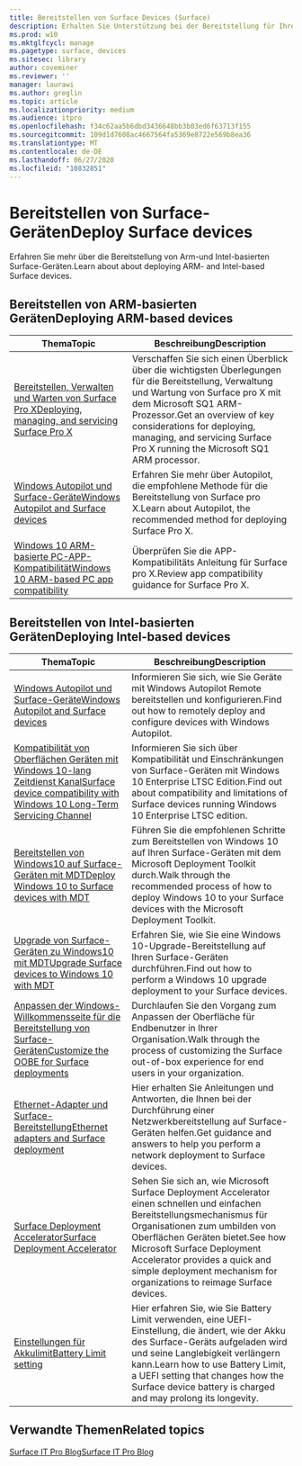 ```yaml
---
title: Bereitstellen von Surface Devices (Surface)
description: Erhalten Sie Unterstützung bei der Bereitstellung für Ihre Surface-Geräte, einschließlich Informationen zu MDT, zur Anpassung der Windows-Willkommensseite, zu Ethernet-Adaptern und zum Surface Deployment Accelerator.
ms.prod: w10
ms.mktglfcycl: manage
ms.pagetype: surface, devices
ms.sitesec: library
author: coveminer
ms.reviewer: ''
manager: laurawi
ms.author: greglin
ms.topic: article
ms.localizationpriority: medium
ms.audience: itpro
ms.openlocfilehash: f34c62aa5b6dbd3436648bb3b03ed6f63713f155
ms.sourcegitcommit: 109d1d7608ac4667564fa5369e8722e569b8ea36
ms.translationtype: MT
ms.contentlocale: de-DE
ms.lasthandoff: 06/27/2020
ms.locfileid: "10832851"
---
```

# <span data-ttu-id="0d4af-103">Bereitstellen von Surface-Geräten</span><span class="sxs-lookup"><span data-stu-id="0d4af-103">Deploy Surface devices</span></span>

<span data-ttu-id="0d4af-104">Erfahren Sie mehr über die Bereitstellung von Arm-und Intel-basierten Surface-Geräten.</span><span class="sxs-lookup"><span data-stu-id="0d4af-104">Learn about about deploying ARM- and Intel-based Surface devices.</span></span>

## <span data-ttu-id="0d4af-105">Bereitstellen von ARM-basierten Geräten</span><span class="sxs-lookup"><span data-stu-id="0d4af-105">Deploying ARM-based devices</span></span>

| <span data-ttu-id="0d4af-106">Thema</span><span class="sxs-lookup"><span data-stu-id="0d4af-106">Topic</span></span> | <span data-ttu-id="0d4af-107">Beschreibung</span><span class="sxs-lookup"><span data-stu-id="0d4af-107">Description</span></span> |
| --- | --- |
| [<span data-ttu-id="0d4af-108">Bereitstellen, Verwalten und Warten von Surface Pro X</span><span class="sxs-lookup"><span data-stu-id="0d4af-108">Deploying, managing, and servicing Surface Pro X</span></span>](surface-pro-arm-app-management.md) | <span data-ttu-id="0d4af-109">Verschaffen Sie sich einen Überblick über die wichtigsten Überlegungen für die Bereitstellung, Verwaltung und Wartung von Surface pro X mit dem Microsoft SQ1 ARM-Prozessor.</span><span class="sxs-lookup"><span data-stu-id="0d4af-109">Get an overview of key considerations for deploying, managing, and servicing Surface Pro X running the Microsoft SQ1 ARM processor.</span></span> |
| [<span data-ttu-id="0d4af-110">Windows Autopilot und Surface-Geräte</span><span class="sxs-lookup"><span data-stu-id="0d4af-110">Windows Autopilot and Surface devices</span></span>](windows-autopilot-and-surface-devices.md) | <span data-ttu-id="0d4af-111">Erfahren Sie mehr über Autopilot, die empfohlene Methode für die Bereitstellung von Surface pro X.</span><span class="sxs-lookup"><span data-stu-id="0d4af-111">Learn about Autopilot, the recommended method for deploying Surface Pro X.</span></span> |
| [<span data-ttu-id="0d4af-112">Windows 10 ARM-basierte PC-APP-Kompatibilität</span><span class="sxs-lookup"><span data-stu-id="0d4af-112">Windows 10 ARM-based PC app compatibility</span></span>](surface-pro-arm-app-performance.md) | <span data-ttu-id="0d4af-113">Überprüfen Sie die APP-Kompatibilitäts Anleitung für Surface pro X.</span><span class="sxs-lookup"><span data-stu-id="0d4af-113">Review app  compatibility guidance for Surface Pro X.</span></span> |


## <span data-ttu-id="0d4af-114">Bereitstellen von Intel-basierten Geräten</span><span class="sxs-lookup"><span data-stu-id="0d4af-114">Deploying Intel-based devices</span></span> 

| <span data-ttu-id="0d4af-115">Thema</span><span class="sxs-lookup"><span data-stu-id="0d4af-115">Topic</span></span> | <span data-ttu-id="0d4af-116">Beschreibung</span><span class="sxs-lookup"><span data-stu-id="0d4af-116">Description</span></span> |
| --- | --- |
| [<span data-ttu-id="0d4af-117">Windows Autopilot und Surface-Geräte</span><span class="sxs-lookup"><span data-stu-id="0d4af-117">Windows Autopilot and Surface devices</span></span>](windows-autopilot-and-surface-devices.md) | <span data-ttu-id="0d4af-118">Informieren Sie sich, wie Sie Geräte mit Windows Autopilot Remote bereitstellen und konfigurieren.</span><span class="sxs-lookup"><span data-stu-id="0d4af-118">Find out how to remotely deploy and configure devices with Windows Autopilot.</span></span> |
| [<span data-ttu-id="0d4af-119">Kompatibilität von Oberflächen Geräten mit Windows 10-lang Zeitdienst Kanal</span><span class="sxs-lookup"><span data-stu-id="0d4af-119">Surface device compatibility with Windows 10 Long-Term Servicing Channel</span></span>](surface-device-compatibility-with-windows-10-ltsc.md) | <span data-ttu-id="0d4af-120">Informieren Sie sich über Kompatibilität und Einschränkungen von Surface-Geräten mit Windows 10 Enterprise LTSC Edition.</span><span class="sxs-lookup"><span data-stu-id="0d4af-120">Find out about compatibility and limitations of Surface devices running Windows 10 Enterprise LTSC edition.</span></span> |
| [<span data-ttu-id="0d4af-121">Bereitstellen von Windows10 auf Surface-Geräten mit MDT</span><span class="sxs-lookup"><span data-stu-id="0d4af-121">Deploy Windows 10 to Surface devices with MDT</span></span>](deploy-windows-10-to-surface-devices-with-mdt.md) | <span data-ttu-id="0d4af-122">Führen Sie die empfohlenen Schritte zum Bereitstellen von Windows 10 auf Ihren Surface-Geräten mit dem Microsoft Deployment Toolkit durch.</span><span class="sxs-lookup"><span data-stu-id="0d4af-122">Walk through the recommended process of how to deploy Windows 10 to your Surface devices with the Microsoft Deployment Toolkit.</span></span>|
| [<span data-ttu-id="0d4af-123">Upgrade von Surface-Geräten zu Windows10 mit MDT</span><span class="sxs-lookup"><span data-stu-id="0d4af-123">Upgrade Surface devices to Windows 10 with MDT</span></span>](upgrade-surface-devices-to-windows-10-with-mdt.md)| <span data-ttu-id="0d4af-124">Erfahren Sie, wie Sie eine Windows 10-Upgrade-Bereitstellung auf Ihren Surface-Geräten durchführen.</span><span class="sxs-lookup"><span data-stu-id="0d4af-124">Find out how to perform a Windows 10 upgrade deployment to your Surface devices.</span></span> |
| [<span data-ttu-id="0d4af-125">Anpassen der Windows-Willkommensseite für die Bereitstellung von Surface-Geräten</span><span class="sxs-lookup"><span data-stu-id="0d4af-125">Customize the OOBE for Surface deployments</span></span>](customize-the-oobe-for-surface-deployments.md)| <span data-ttu-id="0d4af-126">Durchlaufen Sie den Vorgang zum Anpassen der Oberfläche für Endbenutzer in Ihrer Organisation.</span><span class="sxs-lookup"><span data-stu-id="0d4af-126">Walk through the process of customizing the Surface out-of-box experience for end users in your organization.</span></span>|
| [<span data-ttu-id="0d4af-127">Ethernet-Adapter und Surface-Bereitstellung</span><span class="sxs-lookup"><span data-stu-id="0d4af-127">Ethernet adapters and Surface deployment</span></span>](ethernet-adapters-and-surface-device-deployment.md)| <span data-ttu-id="0d4af-128">Hier erhalten Sie Anleitungen und Antworten, die Ihnen bei der Durchführung einer Netzwerkbereitstellung auf Surface-Geräten helfen.</span><span class="sxs-lookup"><span data-stu-id="0d4af-128">Get guidance and answers to help you perform a network deployment to Surface devices.</span></span>|
| [<span data-ttu-id="0d4af-129">Surface Deployment Accelerator</span><span class="sxs-lookup"><span data-stu-id="0d4af-129">Surface Deployment Accelerator</span></span>](microsoft-surface-deployment-accelerator.md)| <span data-ttu-id="0d4af-130">Sehen Sie sich an, wie Microsoft Surface Deployment Accelerator einen schnellen und einfachen Bereitstellungsmechanismus für Organisationen zum umbilden von Oberflächen Geräten bietet.</span><span class="sxs-lookup"><span data-stu-id="0d4af-130">See how Microsoft Surface Deployment Accelerator provides a quick and simple deployment mechanism for organizations to reimage Surface devices.</span></span> |
[<span data-ttu-id="0d4af-131">Einstellungen für Akkulimit</span><span class="sxs-lookup"><span data-stu-id="0d4af-131">Battery Limit setting</span></span>](battery-limit.md) | <span data-ttu-id="0d4af-132">Hier erfahren Sie, wie Sie Battery Limit verwenden, eine UEFI-Einstellung, die ändert, wie der Akku des Surface-Geräts aufgeladen wird und seine Langlebigkeit verlängern kann.</span><span class="sxs-lookup"><span data-stu-id="0d4af-132">Learn how to use Battery Limit, a UEFI setting that changes how the Surface device battery is charged and may prolong its longevity.</span></span>

## <span data-ttu-id="0d4af-133">Verwandte Themen</span><span class="sxs-lookup"><span data-stu-id="0d4af-133">Related topics</span></span>

[<span data-ttu-id="0d4af-134">Surface IT Pro Blog</span><span class="sxs-lookup"><span data-stu-id="0d4af-134">Surface IT Pro Blog</span></span>](https://techcommunity.microsoft.com/t5/Surface-IT-Pro-Blog/bg-p/SurfaceITPro)


